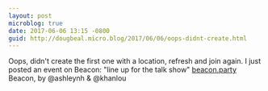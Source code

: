 ```yaml
---
layout: post
microblog: true
date: 2017-06-06 13:15 -0800
guid: http://dougbeal.micro.blog/2017/06/06/oops-didnt-create.html
---
```

Oops, didn't create the first one with a location, refresh and join again. I just posted an event on Beacon: "line up for the talk show" [beacon.party](http://beacon.party/) Beacon, by @ashleynh & @khanlou
